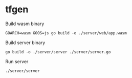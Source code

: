 # tfgen

Build wasm binary

```
GOARCH=wasm GOOS=js go build -o ./server/web/app.wasm
```

Build server binary

```
go build -o ./server/server ./server/server.go
```

Run server

```
./server/server
```
